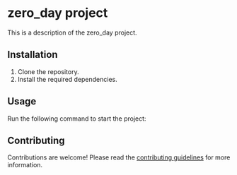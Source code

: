 # zero_day project
This is a description of the zero_day project.
## Installation
1. Clone the repository.
2. Install the required dependencies.
## Usage
Run the following command to start the project:
## Contributing
Contributions are welcome! Please read the [contributing guidelines](CONTRIBUTING.md) for more information.

